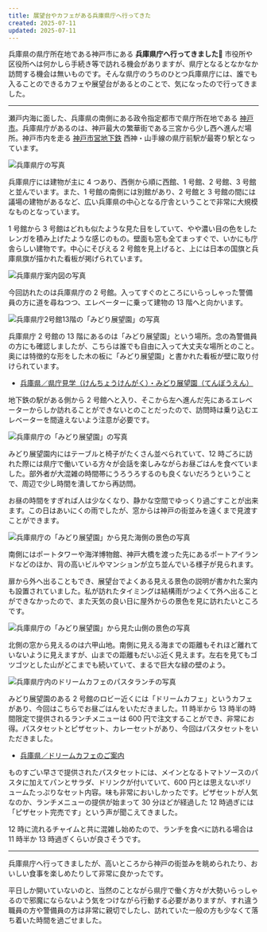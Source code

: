 ```yaml
---
title: 展望台やカフェがある兵庫県庁へ行ってきた
created: 2025-07-11
updated: 2025-07-11
---
```


兵庫県の県庁所在地である神戸市にある **兵庫県庁へ行ってきました🏢** 市役所や区役所へは何かしら手続き等で訪れる機会がありますが、県庁となるとなかなか訪問する機会は無いものです。そんな県庁のうちのひとつ兵庫県庁には、誰でも入ることのできるカフェや展望台があるとのことで、気になったので行ってきました。

---

瀬戸内海に面した、兵庫県の南側にある政令指定都市で県庁所在地である [神戸市](https://www.city.kobe.lg.jp/)。兵庫県庁があるのは、神戸最大の繁華街である三宮から少し西へ進んだ場所。神戸市内を走る [神戸市営地下鉄](https://kotsu.city.kobe.lg.jp/subway/) 西神・山手線の県庁前駅が最寄り駅となっています。

![兵庫県庁の写真](67b032ef-973c-49a9-a4ea-d3f261a7e700)

兵庫県庁には建物が主に 4 つあり、西側から順に西館、1 号館、2 号館、3 号館と並んでいます。また、1 号館の南側には別館があり、2 号館と 3 号館の間には議場の建物があるなど、広い兵庫県の中心となる庁舎ということで非常に大規模なものとなっています。

1 号館から 3 号館はどれも似たような見た目をしていて、やや濃い目の色をしたレンガを積み上げたような感じのもの。壁面も窓も全てまっすぐで、いかにも庁舎らしい建物です。中心にそびえる 2 号館を見上げると、上には日本の国旗と兵庫県旗が描かれた看板が掲げられています。

![兵庫県庁案内図の写真](9105bbd1-a823-43b0-7853-d35b321bec00)

今回訪れたのは兵庫県庁の 2 号館。入ってすぐのところにいらっしゃった警備員の方に道を尋ねつつ、エレベーターに乗って建物の 13 階へと向かいます。

![兵庫県庁2号館13階の「みどり展望園」の写真](930bdb26-d5ab-4597-b45b-cfc99b44ee00)

兵庫県庁 2 号館の 13 階にあるのは「みどり展望園」という場所。念の為警備員の方にも確認しましたが、こちらは誰でも自由に入って大丈夫な場所とのこと。奥には特徴的な形をした木の板に「みどり展望園」と書かれた看板が壁に取り付けられています。

- [兵庫県／県庁見学（けんちょうけんがく）・みどり展望園（てんぼうえん）](https://web.pref.hyogo.lg.jp/ac02/kids_g_gr.html)

地下鉄の駅がある側から 2 号館へと入り、そこから左へ進んだ先にあるエレベーターからしか訪れることができないとのことだったので、訪問時は乗り込むエレベーターを間違えないよう注意が必要です。

![兵庫県庁の「みどり展望園」の写真](989b9b00-d45a-4de2-13a4-74c375d48000)

みどり展望園内にはテーブルと椅子がたくさん並べられていて、12 時ごろに訪れた際には県庁で働いている方々が会話を楽しみながらお昼ごはんを食べていました。部外者が大混雑の時間帯にうろうろするのも良くないだろうということで、周辺で少し時間を潰してから再訪問。

お昼の時間をすぎれば人は少なくなり、静かな空間でゆっくり過ごすことが出来ます。この日はあいにくの雨でしたが、窓からは神戸の街並みを遠くまで見渡すことができます。

![兵庫県庁の「みどり展望園」から見た海側の景色の写真](86dfed45-6bf1-4ab9-f54f-c2da837c3f00)

南側にはポートタワーや海洋博物館、神戸大橋を渡った先にあるポートアイランドなどのほか、背の高いビルやマンションが立ち並んでいる様子が見られます。

扉から外へ出ることもでき、展望台でよくある見える景色の説明が書かれた案内も設置されていました。私が訪れたタイミングは結構雨がつよくて外へ出ることができなかったので、また天気の良い日に屋外からの景色を見に訪れたいところです。

![兵庫県庁の「みどり展望園」から見た山側の景色の写真](57ec5e6e-7ced-4548-bbd4-d43e9017d000)

北側の窓から見えるのは六甲山地。南側に見える海までの距離もそれほど離れていないように見えますが、山までの距離もだいぶ近く見えます。左右を見てもゴツゴツとした山がどこまでも続いていて、まるで巨大な緑の壁のよう。

![兵庫県庁内のドリームカフェのパスタランチの写真](cfd8fbb8-2c76-494f-b071-2b00e7ca0700)

みどり展望園のある 2 号館のロビー近くには「ドリームカフェ」というカフェがあり、今回はこちらでお昼ごはんをいただきました。11 時半から 13 時半の時間限定で提供されるランチメニューは 600 円で注文することができ、非常にお得。パスタセットとピザセット、カレーセットがあり、今回はパスタセットをいただきました。

- [兵庫県／ドリームカフェのご案内](https://web.pref.hyogo.lg.jp/kf10/shuroushien/dream.html)

ものすごい早さで提供されたパスタセットには、メインとなるトマトソースのパスタに加えてパンとサラダ、ドリンクが付いていて、600 円とは思えないボリュームたっぷりなセット内容。味も非常においしかったです。ピザセットが人気なのか、ランチメニューの提供が始まって 30 分ほどが経過した 12 時過ぎには「ピザセット完売です」という声が聞こえてきました。

12 時に流れるチャイムと共に混雑し始めたので、ランチを食べに訪れる場合は 11 時半か 13 時過ぎくらいが良さそうです。

---

兵庫県庁へ行ってきましたが、高いところから神戸の街並みを眺められたり、おいしい食事を楽しめたりして非常に良かったです。

平日しか開いていないのと、当然のことながら県庁で働く方々が大勢いらっしゃるので邪魔にならないよう気をつけながら行動する必要がありますが、すれ違う職員の方や警備員の方は非常に親切でしたし、訪れていた一般の方も少なくて落ち着いた時間を過ごせました。

